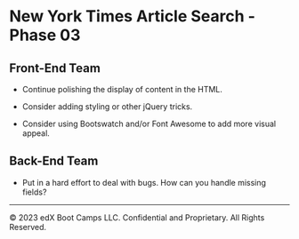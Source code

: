 # New York Times Article Search - Phase 03

## Front-End Team

* Continue polishing the display of content in the HTML.

* Consider adding styling or other jQuery tricks.

* Consider using Bootswatch and/or Font Awesome to add more visual appeal.

## Back-End Team

* Put in a hard effort to deal with bugs. How can you handle missing fields?

---

© 2023 edX Boot Camps LLC. Confidential and Proprietary. All Rights Reserved.

